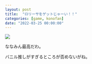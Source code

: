 ```yaml
---
layout: post
title:  "ロリーサをゲットじゃーい！！"
categories: [game, konofan]
date: "2022-03-25 00:00:00"
---
```



<div class="trim">
  <div class="trim__item">
    <a href="{{ site.url }}/assets/images/2022-03-25-report/16-26-58.png">
      <img class="one" src="{{ site.url }}/assets/thumbnail/2022-03-25-report/16-26-58.png">
    </a>
  </div>
</div>


ななみん最高だわ。

バニル推しがすぎるところが否めないがね。
